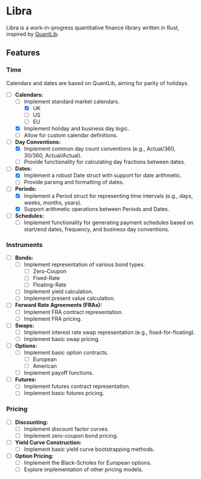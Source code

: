 # Libra
Libra is a work-in-progress quantitative finance library written in Rust, inspired by [QuantLib](https://github.com/lballabio/quantlib).

## Features

### Time
Calendars and dates are based on QuantLib, aiming for parity of holidays.
- [ ] **Calendars:**
    - [ ] Implement standard market calendars.
      - [x] UK
      - [ ] US
      - [ ] EU
    - [x] Implement holiday and business day logic.
    - [ ] Allow for custom calendar definitions.
- [ ] **Day Conventions:**
    - [x] Implement common day count conventions (e.g., Actual/360, 30/360, Actual/Actual).
    - [ ] Provide functionality for calculating day fractions between dates.
- [ ] **Dates:**
    - [x] Implement a robust Date struct with support for date arithmetic.
    - [ ] Provide parsing and formatting of dates.
- [ ] **Periods:**
    - [x] Implement a Period struct for representing time intervals (e.g., days, weeks, months, years).
    - [x] Support arithmetic operations between Periods and Dates.
- [ ] **Schedules:**
    - [ ] Implement functionality for generating payment schedules based on start/end dates, frequency, and business day conventions.

### Instruments
- [ ] **Bonds:**
    - [ ] Implement representation of various bond types.
      - [ ] Zero-Coupon
      - [ ] Fixed-Rate
      - [ ] Floating-Rate
    - [ ] Implement yield calculation.
    - [ ] Implement present value calculation.
- [ ] **Forward Rate Agreements (FRAs):**
    - [ ] Implement FRA contract representation.
    - [ ] Implement FRA pricing.
- [ ] **Swaps:**
    - [ ] Implement interest rate swap representation (e.g., fixed-for-floating).
    - [ ] Implement basic swap pricing.
- [ ] **Options:**
    - [ ] Implement basic option contracts.
      - [ ] European
      - [ ] American
    - [ ] Implement payoff functions.
- [ ] **Futures:**
    - [ ] Implement futures contract representation.
    - [ ] Implement basic futures pricing.

### Pricing
- [ ] **Discounting:**
    - [ ] Implement discount factor curves.
    - [ ] Implement zero-coupon bond pricing.
- [ ] **Yield Curve Construction:**
    - [ ] Implement basic yield curve bootstrapping methods.
- [ ] **Option Pricing:**
    - [ ] Implement the Black-Scholes for European options.
    - [ ] Explore implementation of other pricing models.
